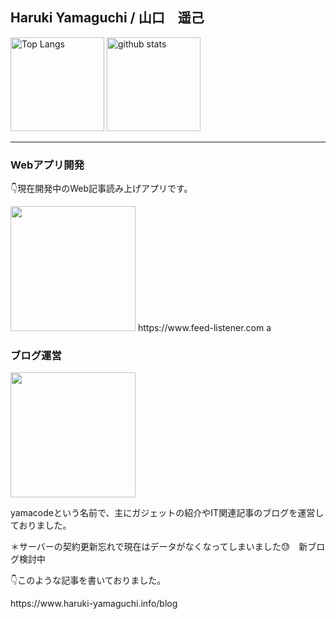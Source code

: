 <h2>Haruki Yamaguchi / 山口　遥己</h2>

<p align="left"> 
  <img alt="Top Langs" height="150px" src="https://github-readme-stats.vercel.app/api/top-langs/?username=8maguchi8ruki&layout=compact&show_icons=true&theme=onedark" />
  <img alt="github stats" height="150px" src="https://github-readme-stats.vercel.app/api?username=8maguchi8ruki&theme=onedark&show_icons=ture" />
</p>

<hr> 

<h3>Webアプリ開発</h3>
<p>👇現在開発中のWeb記事読み上げアプリです。</p>
<div>
<img src="https://www.feed-listener.com/static/img/title.png" style="width:200px;　border:2px solid #ccc;">
<a>https://www.feed-listener.com</a>                                                                                                        a
</div>

                                                                                                          
<h3>ブログ運営</h3>                                                                                            
 <img src="https://www.feed-listener.com/static/img/yamacode.png" style="width:200px;">
                                                                                                           
<p>yamacodeという名前で、主にガジェットの紹介やIT関連記事のブログを運営しておりました。</p>
<p>＊サーバーの契約更新忘れで現在はデータがなくなってしまいました😓　新ブログ検討中</p>
                                                                                      
<p>👇このような記事を書いておりました。</p> 
 https://www.haruki-yamaguchi.info/blog
                                                                                       
                                                                                       
<!-- 
[![trophy](https://github-profile-trophy.vercel.app/?username=8maguchi8ruki&theme=onedark&column=7
)](https://github.com/ryo-ma/github-profile-trophy) -->






